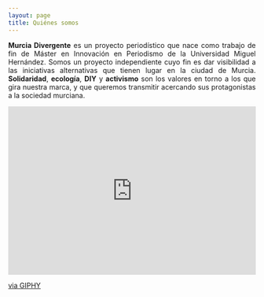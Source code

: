 ```yaml
---
layout: page
title: Quiénes somos
---
```


<p align="justify"><b>Murcia Divergente</b> es un proyecto periodístico que nace como trabajo de fin de Máster en Innovación en Periodismo de la Universidad Miguel Hernández. Somos un proyecto independiente cuyo fin es dar visibilidad a las iniciativas alternativas que tienen lugar en la ciudad de Murcia. <b>Solidaridad</b>, <b>ecología</b>, <b>DIY</b> y <b>activismo</b> son los valores en torno a los que gira nuestra marca, y que queremos transmitir acercando sus protagonistas a la sociedad murciana.</p> 

<div style="width:100%;height:0;padding-bottom:68%;position:relative;"><iframe src="https://giphy.com/embed/EW7oIWlc3Nhyo" width="100%" height="100%" style="position:absolute" frameBorder="0" class="giphy-embed" allowFullScreen></iframe></div><p><a href="https://giphy.com/gifs/maquinas-EW7oIWlc3Nhyo">via GIPHY</a></p> 




   